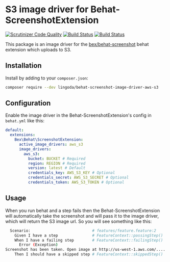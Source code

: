 S3 image driver for Behat-ScreenshotExtension
=========================
[![Scrutinizer Code Quality](https://scrutinizer-ci.com/g/lingoda/behat-screenshot-image-driver-aws-s3/badges/quality-score.png?b=master)](https://scrutinizer-ci.com/g/lingoda/behat-screenshot-image-driver-aws-s3/?branch=master)
[![Build Status](https://scrutinizer-ci.com/g/lingoda/behat-screenshot-image-driver-aws-s3/badges/build.png?b=master)](https://scrutinizer-ci.com/g/lingoda/behat-screenshot-image-driver-aws-s3/build-status/master)
[![Build Status](https://travis-ci.org/lingoda/behat-screenshot-image-driver-aws-s3.svg?branch=master)](https://travis-ci.org/lingoda/behat-screenshot-image-driver-aws-s3)

This package is an image driver for the [bex/behat-screenshot](https://github.com/elvetemedve/behat-screenshot) behat extension which uploads to S3.

Installation
------------

Install by adding to your `composer.json`:

```bash
composer require --dev lingoda/behat-screenshot-image-driver-aws-s3
```

Configuration
-------------

Enable the image driver in the Behat-ScreenshotExtension's config in `behat.yml` like this:

```yml
default:
  extensions:
    Bex\Behat\ScreenshotExtension:
      active_image_drivers: aws_s3
      image_drivers:
        aws_s3:
          bucket: BUCKET # Required
          region: REGION # Required
          version: latest # Default
          credentials_key: AWS_S3_KEY # Optional
          credentials_secret: AWS_S3_SECRET # Optional
          credentials_token: AWS_S3_TOKEN # Optional
```

Usage
-----

When you run behat and a step fails then the Behat-ScreenshotExtension will automatically take the screenshot and will pass it to the image driver, which will return the S3 image url. So you will see something like this:

```bash
  Scenario:                           # features/feature.feature:2
    Given I have a step               # FeatureContext::passingStep()
    When I have a failing step        # FeatureContext::failingStep()
      Error (Exception)
Screenshot has been taken. Open image at http://us-west-1.aws.com/....
    Then I should have a skipped step # FeatureContext::skippedStep()
```

